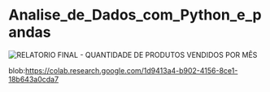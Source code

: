 # Analise_de_Dados_com_Python_e_pandas

![RELATORIO FINAL - QUANTIDADE DE PRODUTOS VENDIDOS POR MÊS ](hblob:https://colab.research.google.com/1d9413a4-b902-4156-8ce1-18b643a0cda7 "GRAFICO EM PNG")

blob:https://colab.research.google.com/1d9413a4-b902-4156-8ce1-18b643a0cda7 
